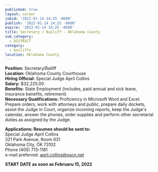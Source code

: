 ```yaml
---
published: true
layout: career
jobid: '2022-01-14 14:25 -0600'
publish: '2022-01-14 14:25 -0600'
expire: '2022-01-14 14:25 -0600'
title: Secretary / Bailiff - Oklahoma County
sub_category:
  - DISTRICT
category:
  - bailiffs
location: Oklahoma County
---
```

**Position:** Secretary/Bailiff  
**Location:** Oklahoma County Courthouse  
**Hiring Official:** Special Judge April Collins  
**Salary:** $32,225.00  
**Benefits:** State Employment (includes, paid annual and sick leave, insurance benefits, retirement)  
**Necessary Qualifications:** Proficiency in Microsoft Word and Excel.  Prepare orders, work with attorneys and public, prepare daily dockets, assist the Judge in Court, organize incoming reports, keep the Judge's calendar, answer the phones, order supplies and perform other secretarial duties as assigned by the Judge.
					

**Applications: Resumes should be sent to:**  
Special Judge April Collins  
321 Park Avenue, Room 631  
Oklahoma City, OK  73102  
Phone (405) 713-1181  
e-mail preferred: [april.collins@oscn.net](mailto:april.collins@oscn.net)

**START DATE as soon as Februaru 15, 2022**
